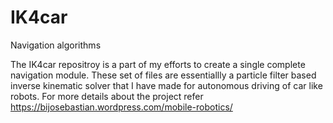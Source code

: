 # IK4car
Navigation algorithms

The IK4car repositroy is a part of my efforts to create a single complete navigation module.
These set of files are essentiallly a particle filter based inverse kinematic solver that I have made for autonomous driving of car like robots.
For more details about the project refer https://bijosebastian.wordpress.com/mobile-robotics/
